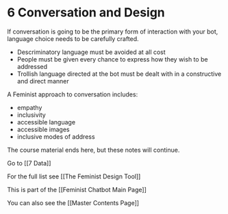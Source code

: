 # 6 Conversation and Design

If conversation is going to be the primary form of interaction with your bot, language choice needs to be carefully crafted.
- Descriminatory language must be avoided at all cost
- People must be given every chance to express how they wish to be addressed
- Trollish language directed at the bot must be dealt with in a constructive and direct manner

A Feminist approach to conversation includes:
- empathy
- inclusivity
- accessible language
- accessible images
- inclusive modes of address

The course material ends here, but these notes will continue.

Go to [[7 Data]]

For the full list see [[The Feminist Design Tool]]

This is part of the [[Feminist Chatbot Main Page]]

You can also see the [[Master Contents Page]]
